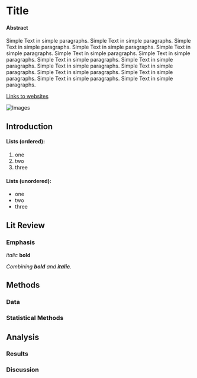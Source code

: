 # Title 

#### Abstract
Simple Text in simple paragraphs. Simple Text in simple paragraphs. Simple Text in simple paragraphs. Simple Text in simple paragraphs. Simple Text in simple paragraphs. Simple Text in simple paragraphs. Simple Text in simple paragraphs. Simple Text in simple paragraphs. Simple Text in simple paragraphs. Simple Text in simple paragraphs. Simple Text in simple paragraphs. Simple Text in simple paragraphs. Simple Text in simple paragraphs. Simple Text in simple paragraphs. Simple Text in simple paragraphs. 



[Links to websites](www.google.de)

![Images](https://www.r-project.org/Rlogo.png)


## Introduction

#### Lists (ordered):

1. one
2. two
3. three

#### Lists (unordered):

- one
- two
- three

## Lit Review

### Emphasis

_italic_
**bold**

_Combining **bold** and **italic**._

## Methods

### Data

### Statistical Methods

## Analysis

### Results

### Discussion
